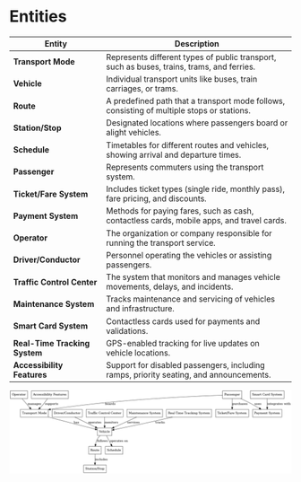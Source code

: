 # Entities

| **Entity**                    | **Description**                                                                            |
| ----------------------------- | ------------------------------------------------------------------------------------------ |
| **Transport Mode**            | Represents different types of public transport, such as buses, trains, trams, and ferries. |
| **Vehicle**                   | Individual transport units like buses, train carriages, or trams.                          |
| **Route**                     | A predefined path that a transport mode follows, consisting of multiple stops or stations. |
| **Station/Stop**              | Designated locations where passengers board or alight vehicles.                            |
| **Schedule**                  | Timetables for different routes and vehicles, showing arrival and departure times.         |
| **Passenger**                 | Represents commuters using the transport system.                                           |
| **Ticket/Fare System**        | Includes ticket types (single ride, monthly pass), fare pricing, and discounts.            |
| **Payment System**            | Methods for paying fares, such as cash, contactless cards, mobile apps, and travel cards.  |
| **Operator**                  | The organization or company responsible for running the transport service.                 |
| **Driver/Conductor**          | Personnel operating the vehicles or assisting passengers.                                  |
| **Traffic Control Center**    | The system that monitors and manages vehicle movements, delays, and incidents.             |
| **Maintenance System**        | Tracks maintenance and servicing of vehicles and infrastructure.                           |
| **Smart Card System**         | Contactless cards used for payments and validations.                                       |
| **Real-Time Tracking System** | GPS-enabled tracking for live updates on vehicle locations.                                |
| **Accessibility Features**    | Support for disabled passengers, including ramps, priority seating, and announcements.     |

![diagram](./diagrams/public_transport_erd.png)
